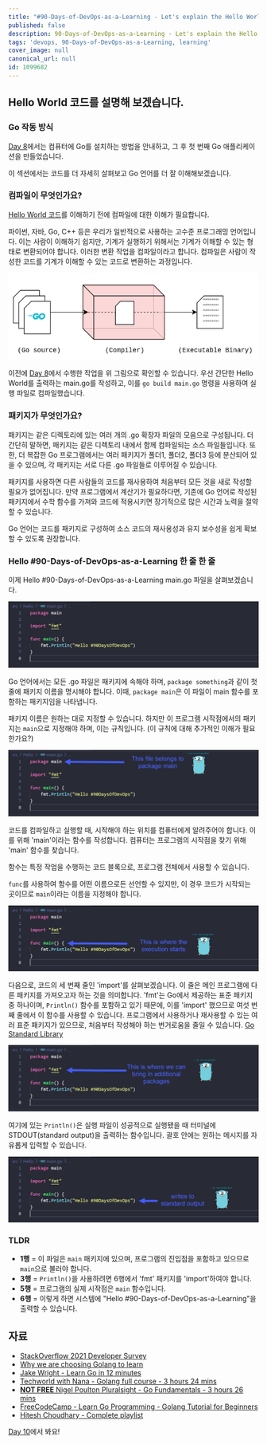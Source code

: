 ```yaml
---
title: "#90-Days-of-DevOps-as-a-Learning - Let's explain the Hello World code - Day 9"
published: false
description: 90-Days-of-DevOps-as-a-Learning - Let's explain the Hello World code
tags: 'devops, 90-Days-of-DevOps-as-a-Learning, learning'
cover_image: null
canonical_url: null
id: 1099682
---
```


## Hello World 코드를 설명해 보겠습니다.

### Go 작동 방식

[Day 8](day08.md)에서는 컴퓨터에 Go를 설치하는 방법을 안내하고, 그 후 첫 번째 Go 애플리케이션을 만들었습니다.

이 섹션에서는 코드를 더 자세히 살펴보고 Go 언어를 더 잘 이해해보겠습니다.

### 컴파일이 무엇인가요?

[Hello World 코드](/2022/Days/Go/hello.go)를 이해하기 전에 컴파일에 대한 이해가 필요합니다.

파이썬, 자바, Go, C++ 등은 우리가 일반적으로 사용하는 고수준 프로그래밍 언어입니다. 이는 사람이 이해하기 쉽지만, 기계가 실행하기 위해서는 기계가 이해할 수 있는 형태로 변환되어야 합니다. 이러한 변환 작업을 컴파일이라고 합니다. 컴파일은 사람이 작성한 코드를 기계가 이해할 수 있는 코드로 변환하는 과정입니다.

![](/2022/Days/Images/Day9_Go1.png)

이전에 [Day 8](day08.md)에서 수행한 작업을 위 그림으로 확인할 수 있습니다. 우선 간단한 Hello World를 출력하는 main.go를 작성하고, 이를 `go build main.go` 명령을 사용하여 실행 파일로 컴파일했습니다.

### 패키지가 무엇인가요?

패키지는 같은 디렉토리에 있는 여러 개의 .go 확장자 파일의 모음으로 구성됩니다. 더 간단히 말하면, 패키지는 같은 디렉토리 내에서 함께 컴파일되는 소스 파일들입니다. 또한, 더 복잡한 Go 프로그램에서는 여러 패키지가 폴더1, 폴더2, 폴더3 등에 분산되어 있을 수 있으며, 각 패키지는 서로 다른 .go 파일들로 이루어질 수 있습니다.

패키지를 사용하면 다른 사람들의 코드를 재사용하여 처음부터 모든 것을 새로 작성할 필요가 없어집니다. 만약 프로그램에서 계산기가 필요하다면, 기존에 Go 언어로 작성된 패키지에서 수학 함수를 가져와 코드에 적용시키면 장기적으로 많은 시간과 노력을 절약할 수 있습니다.

Go 언어는 코드를 패키지로 구성하여 소스 코드의 재사용성과 유지 보수성을 쉽게 확보할 수 있도록 권장합니다.

### Hello #90-Days-of-DevOps-as-a-Learning 한 줄 한 줄

이제 Hello #90-Days-of-DevOps-as-a-Learning main.go 파일을 살펴보겠습니다.

![](/2022/Days/Images/Day9_Go2.png)

Go 언어에서는 모든 .go 파일은 패키지에 속해야 하며, `package something`과 같이 첫 줄에 패키지 이름을 명시해야 합니다. 이때, `package main`은 이 파일이 main 함수를 포함하는 패키지임을 나타냅니다.

패키지 이름은 원하는 대로 지정할 수 있습니다. 하지만 이 프로그램 시작점에서의 패키지는 `main`으로 지정해야 하며, 이는 규칙입니다. (이 규칙에 대해 추가적인 이해가 필요한가요?)

![](/2022/Days/Images/Day9_Go3.png)

코드를 컴파일하고 실행할 때, 시작해야 하는 위치를 컴퓨터에게 알려주어야 합니다. 이를 위해 'main'이라는 함수를 작성합니다. 컴퓨터는 프로그램의 시작점을 찾기 위해 'main' 함수를 찾습니다.

함수는 특정 작업을 수행하는 코드 블록으로, 프로그램 전체에서 사용할 수 있습니다.

`func`를 사용하여 함수를 어떤 이름으로든 선언할 수 있지만, 이 경우 코드가 시작되는 곳이므로 `main`이라는 이름을 지정해야 합니다.

![](/2022/Days/Images/Day9_Go4.png)

다음으로, 코드의 세 번째 줄인 'import'를 살펴보겠습니다. 이 줄은 메인 프로그램에 다른 패키지를 가져오고자 하는 것을 의미합니다. 'fmt'는 Go에서 제공하는 표준 패키지 중 하나이며, `Println()` 함수를 포함하고 있기 때문에, 이를 'import' 했으므로 여섯 번째 줄에서 이 함수를 사용할 수 있습니다. 프로그램에서 사용하거나 재사용할 수 있는 여러 표준 패키지가 있으므로, 처음부터 작성해야 하는 번거로움을 줄일 수 있습니다. [Go Standard Library](https://pkg.go.dev/std)

![](/2022/Days/Images/Day9_Go5.png)

여기에 있는 `Println()`은 실행 파일이 성공적으로 실행됐을 때 터미널에 STDOUT(standard output)을 출력하는 함수입니다. 괄호 안에는 원하는 메시지를 자유롭게 입력할 수 있습니다.

![](/2022/Days/Images/Day9_Go6.png)

### TLDR

- **1행** = 이 파일은 `main` 패키지에 있으며, 프로그램의 진입점을 포함하고 있으므로 `main`으로 불러야 합니다.
- **3행** = `Println()`을 사용하려면 6행에서 'fmt' 패키지를 'import'하여야 합니다.
- **5행** = 프로그램의 실제 시작점은 `main` 함수입니다.
- **6행** = 이렇게 하면 시스템에 "Hello #90-Days-of-DevOps-as-a-Learning"을 출력할 수 있습니다.

## 자료

- [StackOverflow 2021 Developer Survey](https://insights.stackoverflow.com/survey/2021)
- [Why we are choosing Golang to learn](https://www.youtube.com/watch?v=7pLqIIAqZD4&t=9s)
- [Jake Wright - Learn Go in 12 minutes](https://www.youtube.com/watch?v=C8LgvuEBraI&t=312s)
- [Techworld with Nana - Golang full course - 3 hours 24 mins](https://www.youtube.com/watch?v=yyUHQIec83I)
- [**NOT FREE** Nigel Poulton Pluralsight - Go Fundamentals - 3 hours 26 mins](https://www.pluralsight.com/courses/go-fundamentals)
- [FreeCodeCamp - Learn Go Programming - Golang Tutorial for Beginners](https://www.youtube.com/watch?v=YS4e4q9oBaU&t=1025s)
- [Hitesh Choudhary - Complete playlist](https://www.youtube.com/playlist?list=PLRAV69dS1uWSR89FRQGZ6q9BR2b44Tr9N)

[Day 10](day10.md)에서 봐요!
